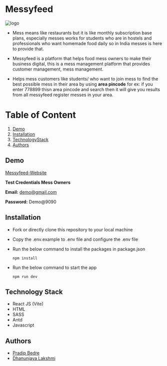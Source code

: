 # Messyfeed
![logo](https://user-images.githubusercontent.com/60803643/214928528-2ee1976d-5bdd-4da4-8b7f-b71a9ada4949.png)

 - Mess means like restaurants but it is like monthly subscription base plans, especially messes works for students who are in hostels and professionals    who want homemade food daily so in India messes is here to provide that.

- Messyfeed is a platform that helps food mess owners to make their business digital, this is a mess management platform that provides                     customer management, mess management.

- Helps mess customers like students/ who want to join mess to find the best possible mess in their area by using **area pincode** for ex: if you enter   778899 thisn area pincode and search then it will give you results from all messyfeed register messes in your area.



# Table of Content
1. [Demo](#Demo)
2. [Installation](#Installation)
3. [TechnologyStack](#Technology)
4. [Authors](#Authors)

## Demo
[Messyfeed-Website](https://messyfeed.netlify.app/)

**Test Credentials Mess Owners**

**Email:** demo@gmail.com

**Password:** Demo@9090

## Installation

- Fork or directly clone this repository to your local machine
- Copy the .env.example to .env file and configure the .env file
- Run the below command to install the packages in package.json

  `npm install`

- Run the below command to start the app

  `npm run dev`

## Technology Stack
 
 -  React JS (Vite)
 -  HTML
 -  SASS
 -  Antd
 -  Javascript


## Authors
- [Pradip Bedre](https://github.com/pradipbedre)
- [Dhanunjaya Lakshmi](https://github.com/dhanunjayalakshmi)
